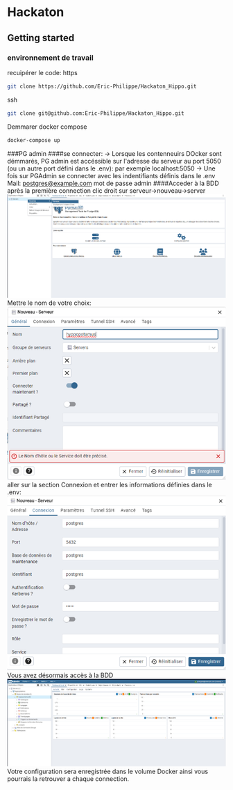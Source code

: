 # Hackaton

## Getting started
### environnement de travail
recuipérer le code:
https
```sh
git clone https://github.com/Eric-Philippe/Hackaton_Hippo.git
```
ssh
```sh
git clone git@github.com:Eric-Philippe/Hackaton_Hippo.git
```
Demmarer docker compose
```sh
docker-compose up
```

###PG admin
####se connecter:
→ Lorsque les contenneuirs DOcker sont démmarés, PG admin est accéssible sur l'adresse du serveur au port 5050 (ou un autre port défini dans le .env):
par exemple localhost:5050
→ Une fois sur PGAdmin se connecter avec les indentifiants définis dans le .env
Mail: postgres@example.com
mot de passe admin
####Acceder à la BDD après la première connection
clic droit sur serveur→nouveau→server  
![1737636889981](image/README/1737636889981.png)
Mettre le nom de votre choix:
![1737636935829](image/README/1737636935829.png)
aller sur la section Connexion et entrer les informations définies dans le .env:
![1737637055869](image/README/1737637055869.png)
Vous avez désormais accès à la BDD
![1737637099623](image/README/1737637099623.png)
Votre configuration sera enregistrée dans le volume Docker ainsi vous pourrais la retrouver a chaque connection.